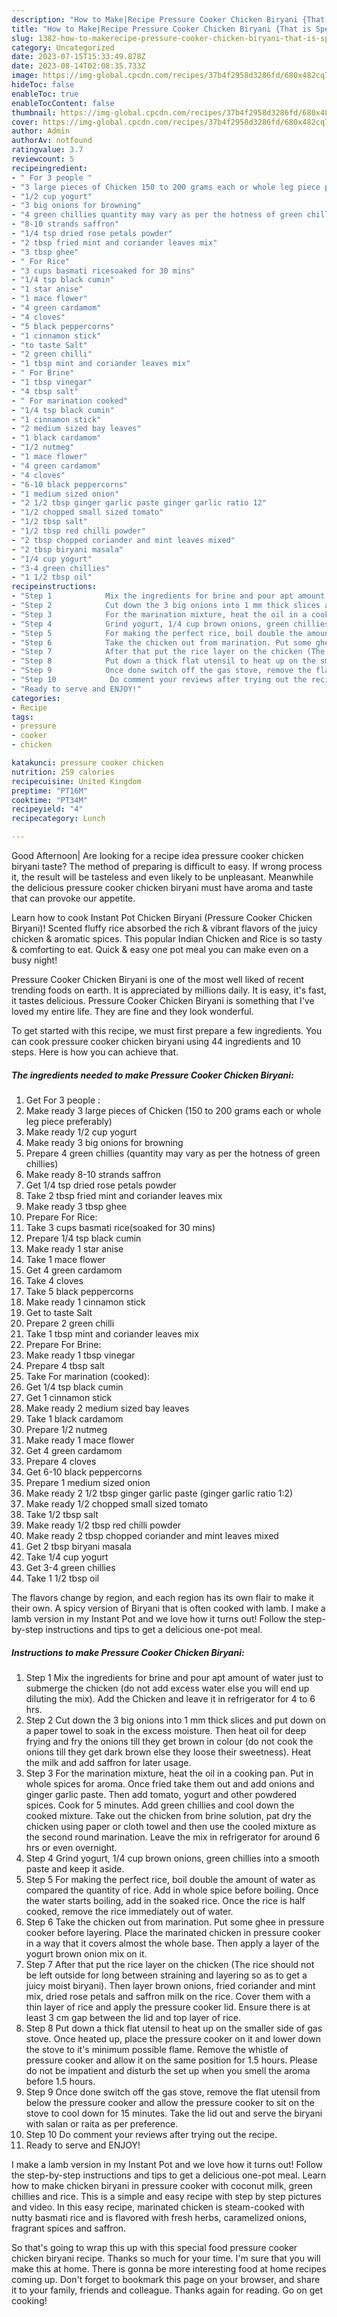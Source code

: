 ```yaml
---
description: "How to Make|Recipe Pressure Cooker Chicken Biryani {That is Special"
title: "How to Make|Recipe Pressure Cooker Chicken Biryani {That is Special"
slug: 1382-how-to-makerecipe-pressure-cooker-chicken-biryani-that-is-special
category: Uncategorized
date: 2023-07-15T15:33:49.878Z
date: 2023-08-14T02:08:35.733Z
image: https://img-global.cpcdn.com/recipes/37b4f2958d3286fd/680x482cq70/pressure-cooker-chicken-biryani-recipe-main-photo.jpg
hideToc: false
enableToc: true
enableTocContent: false
thumbnail: https://img-global.cpcdn.com/recipes/37b4f2958d3286fd/680x482cq70/pressure-cooker-chicken-biryani-recipe-main-photo.jpg
cover: https://img-global.cpcdn.com/recipes/37b4f2958d3286fd/680x482cq70/pressure-cooker-chicken-biryani-recipe-main-photo.jpg
author: Admin
authorAv: notfound
ratingvalue: 3.7
reviewcount: 5
recipeingredient:
- " For 3 people "
- "3 large pieces of Chicken 150 to 200 grams each or whole leg piece preferably"
- "1/2 cup yogurt"
- "3 big onions for browning"
- "4 green chillies quantity may vary as per the hotness of green chillies"
- "8-10 strands saffron"
- "1/4 tsp dried rose petals powder"
- "2 tbsp fried mint and coriander leaves mix"
- "3 tbsp ghee"
- " For Rice"
- "3 cups basmati ricesoaked for 30 mins"
- "1/4 tsp black cumin"
- "1 star anise"
- "1 mace flower"
- "4 green cardamom"
- "4 cloves"
- "5 black peppercorns"
- "1 cinnamon stick"
- "to taste Salt"
- "2 green chilli"
- "1 tbsp mint and coriander leaves mix"
- " For Brine"
- "1 tbsp vinegar"
- "4 tbsp salt"
- " For marination cooked"
- "1/4 tsp black cumin"
- "1 cinnamon stick"
- "2 medium sized bay leaves"
- "1 black cardamom"
- "1/2 nutmeg"
- "1 mace flower"
- "4 green cardamom"
- "4 cloves"
- "6-10 black peppercorns"
- "1 medium sized onion"
- "2 1/2 tbsp ginger garlic paste ginger garlic ratio 12"
- "1/2 chopped small sized tomato"
- "1/2 tbsp salt"
- "1/2 tbsp red chilli powder"
- "2 tbsp chopped coriander and mint leaves mixed"
- "2 tbsp biryani masala"
- "1/4 cup yogurt"
- "3-4 green chillies"
- "1 1/2 tbsp oil"
recipeinstructions:
- "Step 1            Mix the ingredients for brine and pour apt amount of water just to submerge the chicken (do not add excess water else you will end up diluting the mix). Add the Chicken and leave it in refrigerator for 4 to 6 hrs."
- "Step 2            Cut down the 3 big onions into 1 mm thick slices and put down on a paper towel to soak in the excess moisture. Then heat oil for deep frying and fry the onions till they get brown in colour (do not cook the onions till they get dark brown else they loose their sweetness). Heat the milk and add saffron for later usage."
- "Step 3            For the marination mixture, heat the oil in a cooking pan. Put in whole spices for aroma. Once fried take them out and add onions and ginger garlic paste. Then add tomato, yogurt and other powdered spices. Cook for 5 minutes. Add green chillies and cool down the cooked mixture. Take out the chicken from brine solution, pat dry the chicken using paper or cloth towel and then use the cooled mixture as the second round marination. Leave the mix in refrigerator for around 6 hrs or even overnight."
- "Step 4            Grind yogurt, 1/4 cup brown onions, green chillies into a smooth paste and keep it aside."
- "Step 5            For making the perfect rice, boil double the amount of water as compared the quantity of rice. Add in whole spice before boiling. Once the water starts boiling, add in the soaked rice. Once the rice is half cooked, remove the rice immediately out of water."
- "Step 6            Take the chicken out from marination. Put some ghee in pressure cooker before layering. Place the marinated chicken in pressure cooker in a way that it covers almost the whole base. Then apply a layer of the yogurt brown onion mix on it."
- "Step 7            After that put the rice layer on the chicken (The rice should not be left outside for long between straining and layering so as to get a juicy moist biryani). Then layer brown onions, fried coriander and mint mix, dried rose petals and saffron milk on the rice. Cover them with a thin layer of rice and apply the pressure cooker lid. Ensure there is at least 3 cm gap between the lid and top layer of rice."
- "Step 8            Put down a thick flat utensil to heat up on the smaller side of gas stove. Once heated up, place the pressure cooker on it and lower down the stove to it&#39;s minimum possible flame. Remove the whistle of pressure cooker and allow it on the same position for 1.5 hours. Please do not be impatient and disturb the set up when you smell the aroma before 1.5 hours."
- "Step 9            Once done switch off the gas stove, remove the flat utensil from below the pressure cooker and allow the pressure cooker to sit on the stove to cool down for 15 minutes. Take the lid out and serve the biryani with salan or raita as per preference."
- "Step 10            Do comment your reviews after trying out the recipe."
- "Ready to serve and ENJOY!"
categories:
- Recipe
tags:
- pressure
- cooker
- chicken

katakunci: pressure cooker chicken 
nutrition: 259 calories
recipecuisine: United Kingdom
preptime: "PT16M"
cooktime: "PT34M"
recipeyield: "4"
recipecategory: Lunch

---
```



Good Afternoon| Are looking for a recipe idea pressure cooker chicken biryani taste? The method of preparing is difficult to easy. If wrong process it, the result will be tasteless and even likely to be unpleasant. Meanwhile the delicious pressure cooker chicken biryani must have aroma and taste that can provoke our appetite.





Learn how to cook Instant Pot Chicken Biryani (Pressure Cooker Chicken Biryani)! Scented fluffy rice absorbed the rich &amp; vibrant flavors of the juicy chicken &amp; aromatic spices. This popular Indian Chicken and Rice is so tasty &amp; comforting to eat. Quick &amp; easy one pot meal you can make even on a busy night!

Pressure Cooker Chicken Biryani is one of the most well liked of recent trending foods on earth. It is appreciated by millions daily. It is easy, it's fast, it tastes delicious. Pressure Cooker Chicken Biryani is something that I've loved my entire life. They are fine and they look wonderful.


To get started with this recipe, we must first prepare a few ingredients. You can cook pressure cooker chicken biryani using 44 ingredients and 10 steps. Here is how you can achieve that.

<!--inarticleads1-->

##### The ingredients needed to make Pressure Cooker Chicken Biryani:

1. Get  For 3 people :
1. Make ready 3 large pieces of Chicken (150 to 200 grams each or whole leg piece preferably)
1. Make ready 1/2 cup yogurt
1. Make ready 3 big onions for browning
1. Prepare 4 green chillies (quantity may vary as per the hotness of green chillies)
1. Make ready 8-10 strands saffron
1. Get 1/4 tsp dried rose petals powder
1. Take 2 tbsp fried mint and coriander leaves mix
1. Make ready 3 tbsp ghee
1. Prepare  For Rice:
1. Take 3 cups basmati rice(soaked for 30 mins)
1. Prepare 1/4 tsp black cumin
1. Make ready 1 star anise
1. Take 1 mace flower
1. Get 4 green cardamom
1. Take 4 cloves
1. Take 5 black peppercorns
1. Make ready 1 cinnamon stick
1. Get to taste Salt
1. Prepare 2 green chilli
1. Take 1 tbsp mint and coriander leaves mix
1. Prepare  For Brine:
1. Make ready 1 tbsp vinegar
1. Prepare 4 tbsp salt
1. Take  For marination (cooked):
1. Get 1/4 tsp black cumin
1. Get 1 cinnamon stick
1. Make ready 2 medium sized bay leaves
1. Take 1 black cardamom
1. Prepare 1/2 nutmeg
1. Make ready 1 mace flower
1. Get 4 green cardamom
1. Prepare 4 cloves
1. Get 6-10 black peppercorns
1. Prepare 1 medium sized onion
1. Make ready 2 1/2 tbsp ginger garlic paste (ginger garlic ratio 1:2)
1. Make ready 1/2 chopped small sized tomato
1. Take 1/2 tbsp salt
1. Make ready 1/2 tbsp red chilli powder
1. Make ready 2 tbsp chopped coriander and mint leaves mixed
1. Get 2 tbsp biryani masala
1. Take 1/4 cup yogurt
1. Get 3-4 green chillies
1. Take 1 1/2 tbsp oil


The flavors change by region, and each region has its own flair to make it their own. A spicy version of Biryani that is often cooked with lamb. I make a lamb version in my Instant Pot and we love how it turns out! Follow the step-by-step instructions and tips to get a delicious one-pot meal. 

<!--inarticleads2-->

##### Instructions to make Pressure Cooker Chicken Biryani:

1. Step 1            Mix the ingredients for brine and pour apt amount of water just to submerge the chicken (do not add excess water else you will end up diluting the mix). Add the Chicken and leave it in refrigerator for 4 to 6 hrs.
1. Step 2            Cut down the 3 big onions into 1 mm thick slices and put down on a paper towel to soak in the excess moisture. Then heat oil for deep frying and fry the onions till they get brown in colour (do not cook the onions till they get dark brown else they loose their sweetness). Heat the milk and add saffron for later usage.
1. Step 3            For the marination mixture, heat the oil in a cooking pan. Put in whole spices for aroma. Once fried take them out and add onions and ginger garlic paste. Then add tomato, yogurt and other powdered spices. Cook for 5 minutes. Add green chillies and cool down the cooked mixture. Take out the chicken from brine solution, pat dry the chicken using paper or cloth towel and then use the cooled mixture as the second round marination. Leave the mix in refrigerator for around 6 hrs or even overnight.
1. Step 4            Grind yogurt, 1/4 cup brown onions, green chillies into a smooth paste and keep it aside.
1. Step 5            For making the perfect rice, boil double the amount of water as compared the quantity of rice. Add in whole spice before boiling. Once the water starts boiling, add in the soaked rice. Once the rice is half cooked, remove the rice immediately out of water.
1. Step 6            Take the chicken out from marination. Put some ghee in pressure cooker before layering. Place the marinated chicken in pressure cooker in a way that it covers almost the whole base. Then apply a layer of the yogurt brown onion mix on it.
1. Step 7            After that put the rice layer on the chicken (The rice should not be left outside for long between straining and layering so as to get a juicy moist biryani). Then layer brown onions, fried coriander and mint mix, dried rose petals and saffron milk on the rice. Cover them with a thin layer of rice and apply the pressure cooker lid. Ensure there is at least 3 cm gap between the lid and top layer of rice.
1. Step 8            Put down a thick flat utensil to heat up on the smaller side of gas stove. Once heated up, place the pressure cooker on it and lower down the stove to it&#39;s minimum possible flame. Remove the whistle of pressure cooker and allow it on the same position for 1.5 hours. Please do not be impatient and disturb the set up when you smell the aroma before 1.5 hours.
1. Step 9            Once done switch off the gas stove, remove the flat utensil from below the pressure cooker and allow the pressure cooker to sit on the stove to cool down for 15 minutes. Take the lid out and serve the biryani with salan or raita as per preference.
1. Step 10            Do comment your reviews after trying out the recipe.
1. Ready to serve and ENJOY!

I make a lamb version in my Instant Pot and we love how it turns out! Follow the step-by-step instructions and tips to get a delicious one-pot meal. Learn how to make chicken biryani in pressure cooker with coconut milk, green chillies and rice. This is a simple and easy recipe with step by step pictures and video. In this easy recipe, marinated chicken is steam-cooked with nutty basmati rice and is flavored with fresh herbs, caramelized onions, fragrant spices and saffron. 

So that's going to wrap this up with this special food pressure cooker chicken biryani recipe. Thanks so much for your time. I'm sure that you will make this at home. There is gonna be more interesting food at home recipes coming up. Don't forget to bookmark this page on your browser, and share it to your family, friends and colleague. Thanks again for reading. Go on get cooking!
